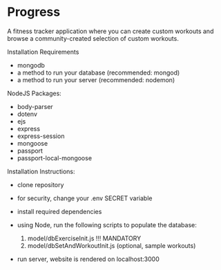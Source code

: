 # Progress

A fitness tracker application where you can create custom workouts and browse a community-created selection of custom workouts.

Installation Requirements
- mongodb
- a method to run your database (recommended: mongod)
- a method to run your server (recommended: nodemon)

NodeJS Packages:
- body-parser
- dotenv
- ejs
- express
- express-session
- mongoose
- passport
- passport-local-mongoose

Installation Instructions:
- clone repository
- for security, change your .env SECRET variable
- install required dependencies
- using Node, run the following scripts to populate the database:
  1. model/dbExerciseInit.js !!! MANDATORY
  2. model/dbSetAndWorkoutInit.js (optional, sample workouts)

- run server, website is rendered on localhost:3000
